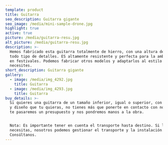 ```yaml
---
template: product
title: Guitarra
seo_description: Guitarra gigante
seo_image: /media/mini-sample-drone.jpg
highlight: true
active: true
picture: /media/guitarra-resu.jpg
alt_picture: /media/guitarra-resu.jpg
description: >-
  Hemos fabricado esta guitarra totalmente de hierro, con una altura de 4.7m y
  todo tipo de detalles. ES altamente resistente y perfecta para la ambientación
  en festivales. Podemos fabricar otros modelos y adaptarlos al estilo que
  necesites.
short_description: Guitarra gigante
gallery:
  - image: /media/img_4292.jpg
    title: Guitarra
  - image: /media/img_4293.jpg
    title: Guitarra
buy_details: >-
  Si quieres una guitarra de un tamaño inferior, igual o superior, con el estilo
  y diseño que tu quieras, no tienes más que ponerte en contacto con nosotros,
  te pasaremos un presupuesto y nos pondremos manos a la obra.


  Nota: Es importante tener en cuenta el transporte hasta destino. Si lo
  necesitas, nosotros podemos gestionar el transporte y la instalación.
  Consúltanos.
---
```


